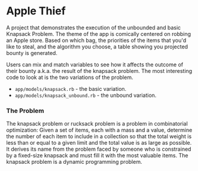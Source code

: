 # Apple Thief
A project that demonstrates the execution of the unbounded and basic Knapsack Problem. The theme of the app is comically centered on robbing an Apple store. Based on which bag, the priorities of the items that you'd like to steal, and the algorithm you choose, a table showing you projected bounty is generated.

Users can mix and match variables to see how it affects the outcome of their bounty a.k.a. the result of the knapsack problem. The most interesting code to look at is the two variations of the problem.
* `app/models/knapsack.rb` - the basic variation.
* `app/models/knapsack_unbound.rb` - the unbound variation.

### The Problem
The knapsack problem or rucksack problem is a problem in combinatorial optimization: Given a set of items, each with a mass and a value, determine the number of each item to include in a collection so that the total weight is less than or equal to a given limit and the total value is as large as possible. It derives its name from the problem faced by someone who is constrained by a fixed-size knapsack and must fill it with the most valuable items. The knapsack problem is a dynamic programming problem.
